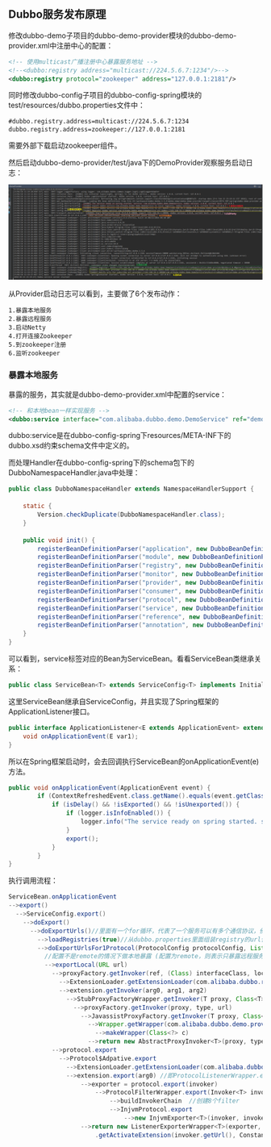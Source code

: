 ## Dubbo服务发布原理

修改dubbo-demo子项目的dubbo-demo-provider模块的dubbo-demo-provider.xml中注册中心的配置：

```xml
<!-- 使用multicast广播注册中心暴露服务地址 -->
<!--<dubbo:registry address="multicast://224.5.6.7:1234"/>-->
<dubbo:registry protocol="zookeeper" address="127.0.0.1:2181"/>
```

同时修改dubbo-config子项目的dubbo-config-spring模块的test/resources/dubbo.properties文件中：

```properties
#dubbo.registry.address=multicast://224.5.6.7:1234
dubbo.registry.address=zookeeper://127.0.0.1:2181
```

需要外部下载启动zookeeper组件。

然后启动dubbo-demo-provider/test/java下的DemoProvider观察服务启动日志：

![demo-provider](img/demo-provider.PNG)

从Provider启动日志可以看到，主要做了6个发布动作：

```
1.暴露本地服务
2.暴露远程服务
3.启动Netty
4.打开连接Zookeeper
5.到zookeeper注册
6.监听zookeeper
```

### 暴露本地服务

暴露的服务，其实就是dubbo-demo-provider.xml中配置的service：

```xml
<!-- 和本地bean一样实现服务 -->
<dubbo:service interface="com.alibaba.dubbo.demo.DemoService" ref="demoService"/>
```

dubbo:service是在dubbo-config-spring下resources/META-INF下的dubbo.xsd约束schema文件中定义的。

而处理Handler在dubbo-config-spring下的schema包下的DubboNamespaceHandler.java中处理：

```java
public class DubboNamespaceHandler extends NamespaceHandlerSupport {

    static {
        Version.checkDuplicate(DubboNamespaceHandler.class);
    }

    public void init() {
        registerBeanDefinitionParser("application", new DubboBeanDefinitionParser(ApplicationConfig.class, true));
        registerBeanDefinitionParser("module", new DubboBeanDefinitionParser(ModuleConfig.class, true));
        registerBeanDefinitionParser("registry", new DubboBeanDefinitionParser(RegistryConfig.class, true));
        registerBeanDefinitionParser("monitor", new DubboBeanDefinitionParser(MonitorConfig.class, true));
        registerBeanDefinitionParser("provider", new DubboBeanDefinitionParser(ProviderConfig.class, true));
        registerBeanDefinitionParser("consumer", new DubboBeanDefinitionParser(ConsumerConfig.class, true));
        registerBeanDefinitionParser("protocol", new DubboBeanDefinitionParser(ProtocolConfig.class, true));
        registerBeanDefinitionParser("service", new DubboBeanDefinitionParser(ServiceBean.class, true));
        registerBeanDefinitionParser("reference", new DubboBeanDefinitionParser(ReferenceBean.class, false));
        registerBeanDefinitionParser("annotation", new DubboBeanDefinitionParser(AnnotationBean.class, true));
    }
}
```

可以看到，service标签对应的Bean为ServiceBean。看看ServiceBean类继承关系：

```java
public class ServiceBean<T> extends ServiceConfig<T> implements InitializingBean, DisposableBean, ApplicationContextAware, ApplicationListener, BeanNameAware 
```

这里ServiceBean继承自ServiceConfig，并且实现了Spring框架的ApplicationListener接口。

```java
public interface ApplicationListener<E extends ApplicationEvent> extends EventListener {
    void onApplicationEvent(E var1);
}
```

所以在Spring框架启动时，会去回调执行ServiceBean的onApplicationEvent(e)方法。

```java
public void onApplicationEvent(ApplicationEvent event) {
        if (ContextRefreshedEvent.class.getName().equals(event.getClass().getName())) {
            if (isDelay() && !isExported() && !isUnexported()) {
                if (logger.isInfoEnabled()) {
                    logger.info("The service ready on spring started. service: " + getInterface());
                }
                export();
            }
        }
}
```

执行调用流程：

``` java
ServiceBean.onApplicationEvent
-->export()
  -->ServiceConfig.export()
    -->doExport()
      -->doExportUrls()//里面有一个for循环，代表了一个服务可以有多个通信协议，例如 tcp协议 http协议，默认是tcp协议
        -->loadRegistries(true)//从dubbo.properties里面组装registry的url信息
        -->doExportUrlsFor1Protocol(ProtocolConfig protocolConfig, List<URL> registryURLs) 
          //配置不是remote的情况下做本地暴露 (配置为remote，则表示只暴露远程服务)
          -->exportLocal(URL url)
            -->proxyFactory.getInvoker(ref, (Class) interfaceClass, local)
              -->ExtensionLoader.getExtensionLoader(com.alibaba.dubbo.rpc.ProxyFactory.class).getExtension("javassist");
              -->extension.getInvoker(arg0, arg1, arg2)
                -->StubProxyFactoryWrapper.getInvoker(T proxy, Class<T> type, URL url) 
                  -->proxyFactory.getInvoker(proxy, type, url)
                    -->JavassistProxyFactory.getInvoker(T proxy, Class<T> type, URL url)
                      -->Wrapper.getWrapper(com.alibaba.dubbo.demo.provider.DemoServiceImpl)
                        -->makeWrapper(Class<?> c)
                      -->return new AbstractProxyInvoker<T>(proxy, type, url)
            -->protocol.export
              -->Protocol$Adpative.export
                -->ExtensionLoader.getExtensionLoader(com.alibaba.dubbo.rpc.Protocol.class).getExtension("injvm");
				-->extension.export(arg0) //即ProtocolListenerWrapper.export(invoker)
					-->exporter = protocol.export(invoker)
						-->ProtocolFilterWrapper.export(Invoker<T> invoker)
							-->buildInvokerChain  //创建8个filter
							-->InjvmProtocol.export
								-->new InjvmExporter<T>(invoker, invoker.getUrl().getServiceKey(), exporterMap);
					-->return new ListenerExporterWrapper<T>(exporter, Collections.unmodifiableList(ExtensionLoader.getExtensionLoader(ExporterListener.class)
                        .getActivateExtension(invoker.getUrl(), Constants.EXPORTER_LISTENER_KEY)));


```



















